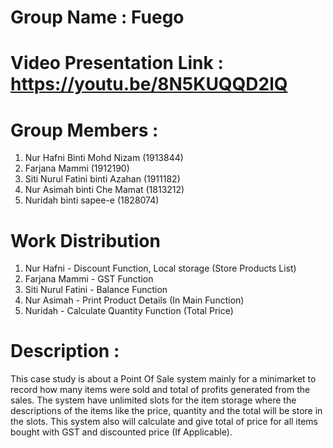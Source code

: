 # Group Name : Fuego
# Video Presentation Link : https://youtu.be/8N5KUQQD2lQ
# Group Members :
1. Nur Hafni Binti Mohd Nizam (1913844)
2. Farjana Mammi (1912190)
3. Siti Nurul Fatini binti Azahan (1911182)
4. Nur Asimah binti Che Mamat (1813212)
5. Nuridah binti sapee-e (1828074)


# Work Distribution
1. Nur Hafni - Discount Function, Local storage (Store Products List)
2. Farjana Mammi - GST Function
3. Siti Nurul Fatini - Balance Function
4. Nur Asimah - Print Product Details (In Main Function)
5. Nuridah - Calculate Quantity Function (Total Price)

# Description :
This case study is about a Point Of Sale system mainly for a minimarket to record how many items were sold and total of profits generated from the sales. The system have unlimited slots for the item storage where the descriptions of the items like the price, quantity and the total will be store in the slots. This system also will calculate and give total of price for all items bought with GST and discounted price (If Applicable).
